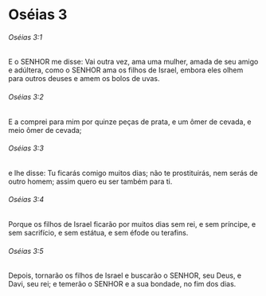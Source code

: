 # Oséias 3

###### Oséias 3:1

E o SENHOR me disse: Vai outra vez, ama uma mulher, amada de seu amigo e adúltera, como o SENHOR ama os filhos de Israel, embora eles olhem para outros deuses e amem os bolos de uvas.

###### Oséias 3:2

E a comprei para mim por quinze peças de prata, e um ômer de cevada, e meio ômer de cevada;

###### Oséias 3:3

e lhe disse: Tu ficarás comigo muitos dias; não te prostituirás, nem serás de outro homem; assim quero eu ser também para ti.

###### Oséias 3:4

Porque os filhos de Israel ficarão por muitos dias sem rei, e sem príncipe, e sem sacrifício, e sem estátua, e sem éfode ou terafins.

###### Oséias 3:5

Depois, tornarão os filhos de Israel e buscarão o SENHOR, seu Deus, e Davi, seu rei; e temerão o SENHOR e a sua bondade, no fim dos dias.

